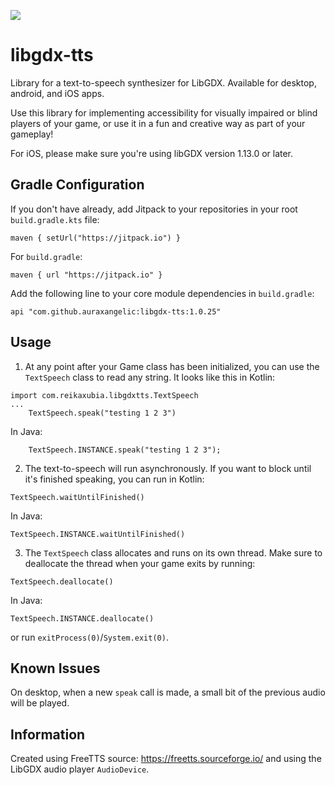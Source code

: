 [![](https://jitpack.io/v/auraxangelic/libgdx-tts.svg)](https://jitpack.io/#auraxangelic/libgdx-tts)

# libgdx-tts
Library for a text-to-speech synthesizer for LibGDX. Available for desktop, android, and iOS apps.

Use this library for implementing accessibility for visually impaired or blind players of your game, or use it in a fun and creative way as part of your gameplay!

For iOS, please make sure you're using libGDX version 1.13.0 or later.

## Gradle Configuration

If you don't have already, add Jitpack to your repositories in your root `build.gradle.kts` file:

```
maven { setUrl("https://jitpack.io") }
```

For `build.gradle`:
```
maven { url "https://jitpack.io" }
```

Add the following line to your core module dependencies in `build.gradle`:
```
api "com.github.auraxangelic:libgdx-tts:1.0.25"
```

## Usage

1. At any point after your Game class has been initialized, you can use the `TextSpeech` class to read any string. It looks like this in Kotlin:
```
import com.reikaxubia.libgdxtts.TextSpeech
...
    TextSpeech.speak("testing 1 2 3")
```
In Java:
```
    TextSpeech.INSTANCE.speak("testing 1 2 3");
```
2. The text-to-speech will run asynchronously. If you want to block until it's finished speaking, you can run in Kotlin:
```
TextSpeech.waitUntilFinished()
```
In Java:
```
TextSpeech.INSTANCE.waitUntilFinished()
```
3. The `TextSpeech` class allocates and runs on its own thread. Make sure to deallocate the thread when your game exits by running:
```
TextSpeech.deallocate()
```
In Java:
```
TextSpeech.INSTANCE.deallocate()
```
or run `exitProcess(0)`/`System.exit(0)`.

## Known Issues
On desktop, when a new `speak` call is made, a small bit of the previous audio will be played.

## Information
Created using FreeTTS source: https://freetts.sourceforge.io/ and using the LibGDX audio player `AudioDevice`.
